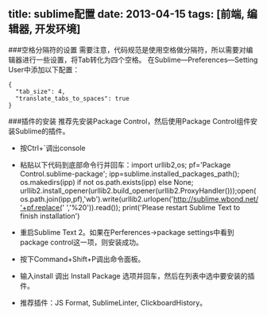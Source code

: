title: sublime配置
date: 2013-04-15
tags: [前端, 编辑器, 开发环境]
---

###空格分隔符的设置
需要注意，代码规范是使用空格做分隔符，所以需要对编辑器进行一些设置，将Tab转化为四个空格。
在Sublime—Preferences—Setting User中添加以下配置：

```
{
  "tab_size": 4,
  "translate_tabs_to_spaces": true
}
```

###插件的安装
推荐先安装Package Control，然后使用Package Control组件安装Sublime的插件。
- 按Ctrl+`调出console
- 粘贴以下代码到底部命令行并回车：import urllib2,os; pf='Package Control.sublime-package'; ipp=sublime.installed_packages_path(); os.makedirs(ipp) if not os.path.exists(ipp) else None; urllib2.install_opener(urllib2.build_opener(urllib2.ProxyHandler()));open(os.path.join(ipp,pf),'wb').write(urllib2.urlopen('http://sublime.wbond.net/'+pf.replace(' ','%20')).read()); print('Please restart Sublime Text to finish installation')

- 重启Sublime Text 2。如果在Perferences->package settings中看到package control这一项，则安装成功。
- 按下Command+Shift+P调出命令面板。
- 输入install 调出 Install Package 选项并回车，然后在列表中选中要安装的插件。
- 推荐插件：JS Format, SublimeLinter, ClickboardHistory。